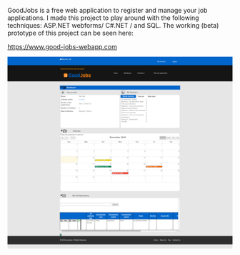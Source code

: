 GoodJobs is a free web application to register and manage your job applications.
I made this project to play around with the following techniques: ASP.NET webforms/ C#.NET / and SQL.
The working (beta) prototype of this project can be seen here:

https://www.good-jobs-webapp.com


![](GoodJobs\images\Dashboard-Screenshot.png)
